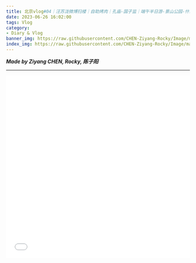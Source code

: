 ```yaml
---
title: 北京vlog#04｜汪苏泷微博扫楼｜自助烤肉｜孔庙-国子监｜端午半日游-景山公园-什刹海-烟袋斜街
date: 2023-06-26 16:02:00
tags: Vlog
category:
- Diary & Vlog
banner_img: https://raw.githubusercontent.com/CHEN-Ziyang-Rocky/Image/main/1d65584c8051006d8d40843b5976f476d06d3028.jpg
index_img: https://raw.githubusercontent.com/CHEN-Ziyang-Rocky/Image/main/1d65584c8051006d8d40843b5976f476d06d3028.jpg
---
```


***Made by Ziyang CHEN, Rocky, 陈子阳***

---



<iframe src="//player.bilibili.com/player.html?aid=315186566&bvid=BV16P411v72a&cid=1175920102&page=1" allowfullscreen="allowfullscreen" width="100%" height="500" scrolling="no" frameborder="0" sandbox="allow-top-navigation allow-same-origin allow-forms allow-scripts"></iframe>



